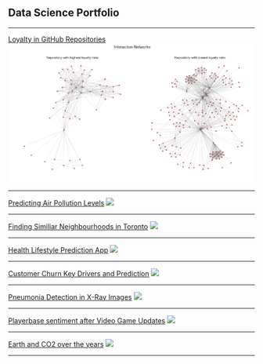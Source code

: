 ## Data Science Portfolio

---

[Loyalty in GitHub Repositories](/loyalty_in_github)
<img src="images/loyal.png?raw=true"/>

---
[Predicting Air Pollution Levels](/pdf/sample_presentation.pdf)
<img src="images/dummy_thumbnail.jpg?raw=true"/>

---
[Finding Similiar Neighbourhoods in Toronto](http://example.com/)
<img src="images/dummy_thumbnail.jpg?raw=true"/>

---

[Health Lifestyle Prediction App](http://example.com/)
<img src="images/dummy_thumbnail.jpg?raw=true"/>

---

[Customer Churn Key Drivers and Prediction](http://example.com/)
<img src="images/dummy_thumbnail.jpg?raw=true"/>

---

[Pneumonia Detection in X-Ray Images](http://example.com/)
<img src="images/dummy_thumbnail.jpg?raw=true"/>

---

[Playerbase sentiment after Video Game Updates](http://example.com/)
<img src="images/dummy_thumbnail.jpg?raw=true"/>

---

[Earth and CO2 over the years](http://example.com/)
<img src="images/dummy_thumbnail.jpg?raw=true"/>

---

